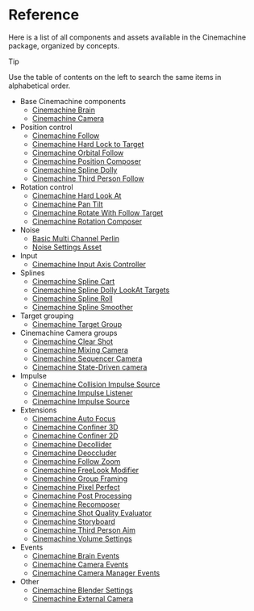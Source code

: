 # Reference

<!--- Temporary list by main topic, to be reviewed, completed, and improved. --->

Here is a list of all components and assets available in the Cinemachine package, organized by concepts.

> [!TIP]
> Use the table of contents on the left to search the same items in alphabetical order.

* Base Cinemachine components
  * [Cinemachine Brain](CinemachineBrain.md)
  * [Cinemachine Camera](CinemachineCamera.md)
* Position control
  * [Cinemachine Follow](CinemachineFollow.md)
  * [Cinemachine Hard Lock to Target](CinemachineHardLockToTarget.md)
  * [Cinemachine Orbital Follow](CinemachineOrbitalFollow.md)
  * [Cinemachine Position Composer](CinemachinePositionComposer.md)
  * [Cinemachine Spline Dolly](CinemachineSplineDolly.md)
  * [Cinemachine Third Person Follow](CinemachineThirdPersonFollow.md)
* Rotation control
  * [Cinemachine Hard Look At](CinemachineHardLookAt.md)
  * [Cinemachine Pan Tilt](CinemachinePanTilt.md)
  * [Cinemachine Rotate With Follow Target](CinemachineRotateWithFollowTarget.md)
  * [Cinemachine Rotation Composer](CinemachineRotationComposer.md)
* Noise
  * [Basic Multi Channel Perlin](CinemachineBasicMultiChannelPerlin.md)
  * [Noise Settings Asset](CinemachineNoiseProfiles.md)
* Input
  * [Cinemachine Input Axis Controller](CinemachineInputAxisController.md)
* Splines
  * [Cinemachine Spline Cart](CinemachineSplineCart.md)
  * [Cinemachine Spline Dolly LookAt Targets](CinemachineSplineDollyLookAtTargets.md)
  * [Cinemachine Spline Roll](CinemachineSplineRoll.md)
  * [Cinemachine Spline Smoother](CinemachineSplineSmoother.md)
* Target grouping
  * [Cinemachine Target Group](CinemachineTargetGroup.md)
  <!---* Cinemachine Group Weight Manipulator (component, missing in docs)--->
* Cinemachine Camera groups
  * [Cinemachine Clear Shot](CinemachineClearShot.md)
  * [Cinemachine Mixing Camera](CinemachineMixingCamera.md)
  * [Cinemachine Sequencer Camera](CinemachineSequencerCamera.md)
  * [Cinemachine State-Driven camera](CinemachineStateDrivenCamera.md)
* Impulse
  * [Cinemachine Collision Impulse Source](CinemachineCollisionImpulseSource.md)
  * [Cinemachine Impulse Listener](CinemachineImpulseListener.md)
  * [Cinemachine Impulse Source](CinemachineImpulseSource.md)
  <!---* Cinemachine External Impulse Listener (component, missing in docs)--->
* Extensions
  * [Cinemachine Auto Focus](CinemachineAutoFocus.md)
  * [Cinemachine Confiner 3D](CinemachineConfiner3D.md)
  * [Cinemachine Confiner 2D](CinemachineConfiner2D.md)
  * [Cinemachine Decollider](CinemachineDecollider.md)
  * [Cinemachine Deoccluder](CinemachineDeoccluder.md)
  * [Cinemachine Follow Zoom](CinemachineFollowZoom.md)
  * [Cinemachine FreeLook Modifier](CinemachineFreeLookModifier.md)
  * [Cinemachine Group Framing](CinemachineGroupFraming.md)
  * [Cinemachine Pixel Perfect](CinemachinePixelPerfect.md)
  * [Cinemachine Post Processing](CinemachinePostProcessing.md)
  * [Cinemachine Recomposer](CinemachineRecomposer.md)
  * [Cinemachine Shot Quality Evaluator](CinemachineShotQualityEvaluator.md)
  * [Cinemachine Storyboard](CinemachineStoryboard.md)
  * [Cinemachine Third Person Aim](CinemachineThirdPersonAim.md)
  * [Cinemachine Volume Settings](CinemachineVolumeSettings.md)
  <!---* Cinemachine Camera Offset (component/extension, missing in docs)--->
* Events
  * [Cinemachine Brain Events](CinemachineBrainEvents.md)
  * [Cinemachine Camera Events](CinemachineCameraEvents.md)
  * [Cinemachine Camera Manager Events](CinemachineCameraManagerEvents.md)
* Other
  * [Cinemachine Blender Settings](CinemachineBlending.md)
  * [Cinemachine External Camera](CinemachineExternalCamera.md)
  <!---* Cinemachine Channel Names (asset, missing in docs)--->
  <!---* Cinemachine Trigger Action (component, missing in docs)--->
